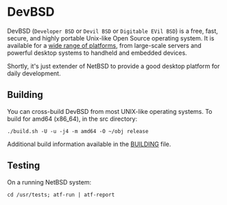 DevBSD
======

DevBSD (`Developer BSD` or `Devil BSD` or `Digitable EVil BSD`) is a free, fast, secure, and highly portable Unix-like Open
Source operating system.  It is available for a [wide range of
platforms](https://wiki.NetBSD.org/ports/), from large-scale servers
and powerful desktop systems to handheld and embedded devices.

Shortly, it's just extender of NetBSD to provide a good desktop platform for daily development.

Building
--------

You can cross-build DevBSD from most UNIX-like operating systems.
To build for amd64 (x86_64), in the src directory:

    ./build.sh -U -u -j4 -m amd64 -O ~/obj release

Additional build information available in the [BUILDING](BUILDING) file.

Testing
-------

On a running NetBSD system:

    cd /usr/tests; atf-run | atf-report
